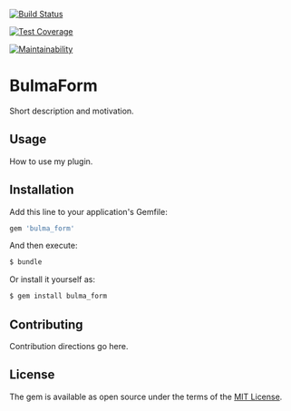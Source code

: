 [![Build Status](https://travis-ci.org/storkvist/bulma_form.svg?branch=master)](https://travis-ci.org/storkvist/bulma_form)

[![Test Coverage](https://api.codeclimate.com/v1/badges/0c49c4dd9f18ec44021e/test_coverage)](https://codeclimate.com/github/storkvist/bulma_form/test_coverage)

[![Maintainability](https://api.codeclimate.com/v1/badges/0c49c4dd9f18ec44021e/maintainability)](https://codeclimate.com/github/storkvist/bulma_form/maintainability)

# BulmaForm

Short description and motivation.

## Usage

How to use my plugin.

## Installation

Add this line to your application's Gemfile:

```ruby
gem 'bulma_form'
```

And then execute:

```bash
$ bundle
```

Or install it yourself as:

```bash
$ gem install bulma_form
```

## Contributing

Contribution directions go here.

## License

The gem is available as open source under the terms of the [MIT License](https://opensource.org/licenses/MIT).
